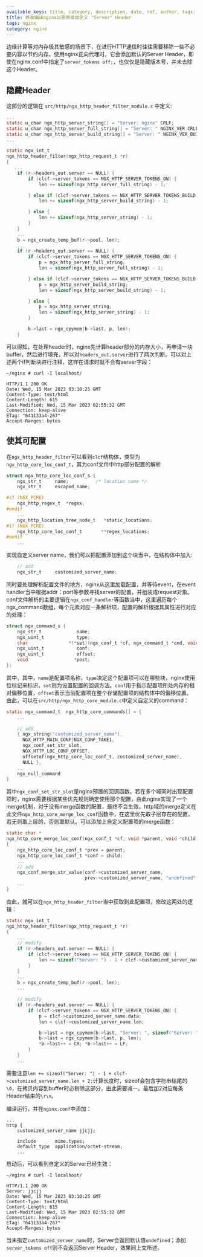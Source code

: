 ```yaml
---
available_keys: title, category, description, date, ref, author, tags: List
title: 修改编译nginx以删除或自定义 "Server" Header
tags: nginx
category: nginx
---
```

边缘计算等对内存极其敏感的场景下，在进行HTTP通信时往往需要移除一些不必要内容以节约内存。使用nginx正向代理时，它会添加默认的Server Header，即使在nginx.conf中指定了```server_tokens off;```，也仅仅是隐藏版本号，并未去除这个Header。

## 隐藏Header

这部分的逻辑在 ```src/http/ngx_http_header_filter_module.c``` 中定义:
```C
...
static u_char ngx_http_server_string[] = "Server: nginx" CRLF;
static u_char ngx_http_server_full_string[] = "Server: " NGINX_VER CRLF;
static u_char ngx_http_server_build_string[] = "Server: " NGINX_VER_BUILD CRLF;
...

static ngx_int_t
ngx_http_header_filter(ngx_http_request_t *r)
{
   ...
    if (r->headers_out.server == NULL) {
        if (clcf->server_tokens == NGX_HTTP_SERVER_TOKENS_ON) {
            len += sizeof(ngx_http_server_full_string) - 1;

        } else if (clcf->server_tokens == NGX_HTTP_SERVER_TOKENS_BUILD) {
            len += sizeof(ngx_http_server_build_string) - 1;

        } else {
            len += sizeof(ngx_http_server_string) - 1;
        }
    }
    ...
    b = ngx_create_temp_buf(r->pool, len);
    ...
    if (r->headers_out.server == NULL) {
        if (clcf->server_tokens == NGX_HTTP_SERVER_TOKENS_ON) {
            p = ngx_http_server_full_string;
            len = sizeof(ngx_http_server_full_string) - 1;

        } else if (clcf->server_tokens == NGX_HTTP_SERVER_TOKENS_BUILD) {
            p = ngx_http_server_build_string;
            len = sizeof(ngx_http_server_build_string) - 1;

        } else {
            p = ngx_http_server_string;
            len = sizeof(ngx_http_server_string) - 1;
        }

        b->last = ngx_cpymem(b->last, p, len);
    }
```
可以得知，在处理header时，nginx先计算header部分的内存大小，再申请一块buffer，然后进行填充，所以对```headers_out.server```进行了两次判断。可以对上述两个if判断块进行注释，这样在请求时就不会有server字段：
```shell
~/nginx # curl -I localhost/

HTTP/1.1 200 OK
Date: Wed, 15 Mar 2023 03:10:25 GMT
Content-Type: text/html
Content-Length: 615
Last-Modified: Wed, 15 Mar 2023 02:55:32 GMT
Connection: keep-alive
ETag: "641133a4-267"
Accept-Ranges: bytes
```

## 使其可配置

在```ngx_http_header_filter```可以看到```clcf```结构体，类型为```ngx_http_core_loc_conf_t```，其为conf文件中http部分配置的解析
```C
struct ngx_http_core_loc_conf_s {
    ngx_str_t     name;          /* location name */
    ngx_str_t     escaped_name;

#if (NGX_PCRE)
    ngx_http_regex_t  *regex;
#endif
    ...
    ngx_http_location_tree_node_t   *static_locations;
#if (NGX_PCRE)
    ngx_http_core_loc_conf_t       **regex_locations;
#endif
    ...
```
实现自定义server name，我们可以把配置添加到这个块当中，在结构体中加入:
```C
    // add
    ngx_str_t     customized_server_name;
```
同时要处理解析配置文件的地方，nginx从这里加载配置，并等待event，在event handler当中根据addr：port等参数寻找server的配置，并组装成request对象。conf文件解析的主要逻辑在```ngx_conf_handler```等函数当中，这里遍历每个ngx_command数组，每个元素对应一条解析项，配置的解析根据其属性进行对应的处理：
```C
struct ngx_command_s {
    ngx_str_t             name;
    ngx_uint_t            type;
    char               *(*set)(ngx_conf_t *cf, ngx_command_t *cmd, void *conf);
    ngx_uint_t            conf;
    ngx_uint_t            offset;
    void                 *post;
};
```
其中，其中，`name`是配置项名称，`type`决定这个配置项可以在哪些块，nginx使用位标记来标识，`set`则为设置配置的回调方法。`conf`用于指示配置项所处内存的相对偏移位置，`offset`表示当前配置项在整个存储配置项的结构体中的偏移位置。由此，可以在```src/http/ngx_http_core_module.c```中定义自定义的command：
```C
static ngx_command_t  ngx_http_core_commands[] = {
    ...
    
    // add
    { ngx_string("customized_server_name"),
      NGX_HTTP_MAIN_CONF|NGX_CONF_TAKE1,
      ngx_conf_set_str_slot,
      NGX_HTTP_LOC_CONF_OFFSET,
      offsetof(ngx_http_core_loc_conf_t, customized_server_name),
      NULL },
    ...
    ngx_null_command
}
```
其中`ngx_conf_set_str_slot`是nginx预置的回调函数。若在多个域同时出现配置项时，nginx需要根据某些优先规则确定使用那个配置，由此nginx实现了一个merge机制，对于没有merge函数的配置，最终不会生效。http域的merge定义在此文件```ngx_http_core_merge_loc_conf```函数中，在这里优先取子层存在的配置，若无则取上层的，否则取默认。可以添加上自定义配置项的merge函数：
```C
static char *
ngx_http_core_merge_loc_conf(ngx_conf_t *cf, void *parent, void *child)
{
    ngx_http_core_loc_conf_t *prev = parent;
    ngx_http_core_loc_conf_t *conf = child;
    ...
    // add
    ngx_conf_merge_str_value(conf->customized_server_name,
                             prev->customized_server_name, "undefined");
    ...
}
```
由此，就可以在`ngx_http_header_filter`当中获取到此配置项，修改这两处的逻辑：
```C
static ngx_int_t
ngx_http_header_filter(ngx_http_request_t *r)
{
    ...
    // modify
    if (r->headers_out.server == NULL) {
        if (clcf->server_tokens == NGX_HTTP_SERVER_TOKENS_ON) {
            len += sizeof("Server: ") - 1 + clcf->customized_server_name.len + 2;
        }
    }
    ...
    b = ngx_create_temp_buf(r->pool, len);
    ...
    
    // modify
    if (r->headers_out.server == NULL) {
        if (clcf->server_tokens == NGX_HTTP_SERVER_TOKENS_ON) {
            p = clcf->customized_server_name.data;
            len = clcf->customized_server_name.len;

            b->last = ngx_cpymem(b->last, "Server: ", sizeof("Server: ") - 1);
            b->last = ngx_cpymem(b->last, p, len);
            *b->last++ = CR; *b->last++ = LF;
        }
    }
    ...
```
需要注意```len += sizeof("Server: ") - 1 + clcf->customized_server_name.len + 2;```计算长度时，sizeof会包含字符串结尾的`\0`，在拷贝内容到buffer时必剔除这部分，由此需要减一。最后加2对应每条Header结束的`\r\n`。

编译运行，并在`nginx.conf`中添加：
```
...
http {
    customized_server_name jjcjj;
    
    include       mime.types;
    default_type  application/octet-stream;
    ...
```
启动后，可以看到自定义的Server已经生效：
```shell
~/nginx # curl -I localhost/

HTTP/1.1 200 OK
Server: jjcjj
Date: Wed, 15 Mar 2023 03:10:25 GMT
Content-Type: text/html
Content-Length: 615
Last-Modified: Wed, 15 Mar 2023 02:55:32 GMT
Connection: keep-alive
ETag: "641133a4-267"
Accept-Ranges: bytes
```
当未指定`customized_server_name`时，Server会返回默认值`undefined`；添加`server_tokens off`则不会返回Server Header，效果同上文所述。
